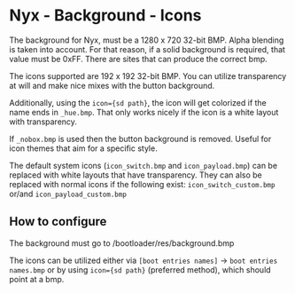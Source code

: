 # Nyx - Background - Icons

The background for Nyx, must be a 1280 x 720 32-bit BMP. Alpha blending is taken into account. For that reason, if a solid background is required, that value must be 0xFF. There are sites that can produce the correct bmp.

The icons supported are 192 x 192 32-bit BMP. You can utilize transparency at will and make nice mixes with the button background.

Additionally, using the `icon={sd path}`, the icon will get colorized if the name ends in `_hue.bmp`. That only works nicely if the icon is a white layout with transparency.

If `_nobox.bmp` is used then the button background is removed. Useful for icon themes that aim for a specific style.

The default system icons (`icon_switch.bmp` and `icon_payload.bmp`) can be replaced with white layouts that have transparency. They can also be replaced with normal icons if the following exist: `icon_switch_custom.bmp` or/and `icon_payload_custom.bmp`


## How to configure

The background must go to /bootloader/res/background.bmp

The icons can be utilized either via `[boot entries names]` -> `boot entries names.bmp` or by using `icon={sd path}` (preferred method), which should point at a bmp.
